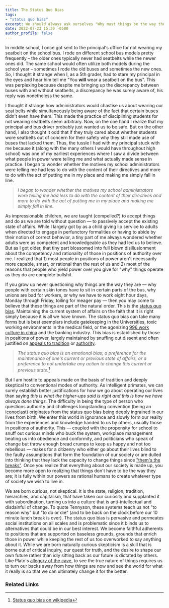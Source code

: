 ```yaml
---
title: The Status Quo Bias 
tags:
- "status quo bias"
excerpt: We should always ask ourselves "Why must things be the way they are?" so that we don't become deluded into thinking that our lives can't change for the better.
date: 2022-07-23 15:30 -0500
author_profile: false
---
```

In middle school, I once got sent to the principal's office for not wearing my seatbelt on the school bus. I rode on different school bus models pretty frequently – the older ones typically never had seatbelts while the newer ones did. The same school would often utilize both models during the school year – sometimes I rode the old buses and sometimes the new ones. So, I thought it strange when I, as a 5th grader, had to stare my principal in the eyes and hear him tell me "You **will** wear a seatbelt on the bus". This was perplexing because despite me bringing up the discrepancy between buses with and without seatbelts, a discrepancy he was surely aware of, his reply was nonetheless the same.

I thought it strange how administrators would chastise us about wearing our seat belts while simultaneously being aware of the fact that certain buses didn't even have them. This made the practice of disciplining students for not wearing seatbelts seem arbitrary. Now, on the one hand I realize that my principal and bus driver probably just wanted us to be safe. But on the other hand, I also thought it odd that if they truly cared about whether students wore seatbelts out of concern for their safety why they still made use of buses that lacked them. Thus, the tussle I had with my principal stuck with me because it (along with the many others I would have throughout high school) was one of my earliest experiences where I saw a divide between what people in power were telling me and what actually made sense in practice. I began to wonder whether the motives my school administrators were telling me had less to do with the content of their directives and more to do with the act of putting me in my place and making me simply fall in line.

>*I began to wonder whether the motives my school administrators were telling me had less to do with the content of their directives and more to do with the act of putting me in my place and making me simply fall in line.*

As impressionable children, we are taught (compelled?) to accept things and do as we are told without question — to passively accept the existing state of affairs. While I largely got by as a child giving lip service to adults when directed to engage in perfunctory formalities or having to abide by their notion of correct behavior, a tiny part of me always wondered whether adults were as competent and knowledgeable as they had led us to believe. But as I got older, that tiny part blossomed into full blown disillusionment about the competency and rationality of those in positions of authority over me. I realized that 1) most people in positions of power aren't necessarily more capable, smart, or rational than the rest of us and 2) most of the reasons that people who yield power over you give for "why" things operate as they do are complete bullshit. 

If you grow up never questioning why things are the way they are — why people with certain skin tones have to sit in certain parts of the bus, why unions are bad for workers, or why we have to work eight hour days, Monday through Friday, toiling for meager pay — then you may come to believe that these things are part of the natural order. This is the [status quo bias][1]. Maintaining the current system of affairs on the faith that it is right simply because it is all we have known. The status quo bias can take many forms but is best exemplars include gatekeeping in the Universities, toxic working environments in the medical field, or the agonizing [996 work culture in china][4] and the banking industry. This bias is established by those in positions of power, largely maintained by snuffing out dissent and often justified on [appeals to tradition][2] or [authority][3]. 

>*The status quo bias is an emotional bias; a preference for the maintenance of one's current or previous state of affairs, or a preference to not undertake any action to change this current or previous state.*[^1]

But I am hostile to appeals made on the basis of tradition and deeply skeptical to conventional modes of authority. As intelligent primates, we can surely establish better justifications for how we go about operating our lives than saying *this is what the higher-ups said is right and this is how we have always done things.* The difficulty in being the type of person who questions authority and challenges longstanding convention (being an [iconoclast][5]) originates from the status quo bias being deeply ingrained in our lives from birth. We enter this world in ignorance and slowly form our reality from the experiences and knowledge handed to us by others, usually those in positions of authority. This — coupled with the propensity for school to snuff out curious minds who buck the system, workplace management beating us into obedience and conformity, and politicians who speak of change but throw enough bread crumps to keep us happy and not too rebellious — makes for a citizenry who either go about their lives blind to the faulty assumptions that form the foundation of our society or are dulled into thinking that they lack the capacity to change things since ["them's the breaks"][6]. Once you realize that everything about our society is made up, you become more open to realizing that things don't have to be the way they are; it is fully within our powers as rational humans to create whatever type of society we wish to live in.

We are born curious, not skeptical. It is the state, religion, tradition, hierarchies, and capitalism, that have taken our curiosity and supplanted it with subordination, turning us into a culture that is anti-intellectual and disdainful of change. To quote Tennyson, these systems teach us not "to reason why" but "to do or die" (and to be back on the clock before our 10 minute lunch break is over). The status quo bias is pervasive and permeates social institutions on all scales and is problematic since it blinds us to alternatives that could be in our best interest. We become faithful adherents to positions that are supported on baseless grounds, grounds that enrich those in power while keeping the rest of us too overworked to say anything about it. While we are born naturally curious skepticism is a skill that is borne out of critical inquiry, our quest for truth, and the desire to shape our own future rather than idly sitting back as our future is dictated by others. Like Plato's [allegory of the cave][7], to see the true nature of things requires us to turn our backs away from how things are now and see the world for what it really is so that we can ultimately change it for the better.

[1]: https://en.wikipedia.org/wiki/Status_quo_bias
[2]: https://en.wikipedia.org/wiki/Appeal_to_tradition
[3]: https://en.wikipedia.org/wiki/Argument_from_authority
[4]: https://www.youtube.com/watch?v=l8wWoQ3_F00
[5]: https://www.merriam-webster.com/dictionary/iconoclast 
[6]: https://www.msn.com/en-gb/news/uknews/what-does-them-s-the-breaks-mean-as-boris-johnson-uses-term-in-resignation-speech-at-number-10/ar-AAZk5lE
[7]: https://en.wikipedia.org/wiki/Allegory_of_the_cave 

### Related Links 
[^1]:[Status quo bias on wikipedia](https://en.wikipedia.org/wiki/Status_quo_bias)
